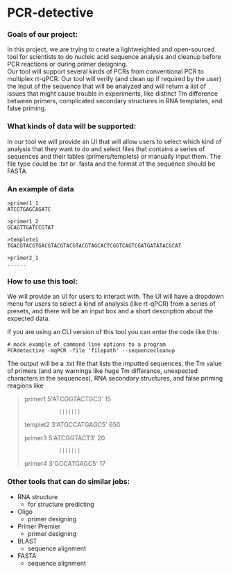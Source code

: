 # PCR-detective

###  Goals of our project: 

In this project, we are trying to create a lightweighted and open-sourced tool for scientists to do nucleic acid sequence analysis and cleanup before PCR reactions or during primer designing.  
Our tool will support several kinds of PCRs from conventional PCR to multiplex rt-qPCR. Our tool will verify (and clean up if required by the user) the input of the sequence that will be analyzed and will return a list of issues that might cause trouble in experiments, like distinct Tm difference between primers, complicated secondary structures in RNA templates, and false priming.  

### What kinds of data will be supported:

In our tool we will provide an UI that will allow users to select which kind of analysis that they want to do and select files that contains a series of sequences and their lables (primers/templets) or manually input them. The file type could be .txt or .fasta and the format of the sequence should be FASTA.  

### An example of data

```
>primer1_1
ATCGTGAGCAGATC

>primer1_2
GCAGTTGATCCGTAT

>templete1
TGACGTACGTGACGTACGTACGTACGTAGCACTCGGTCAGTCGATGATATACGCAT

>primer2_1
......
```

### How to use this tool:

We will provide an UI for users to interact with. The UI will have a dropdown menu for users to select a kind of analysis (like rt-qPCR) from a series of presets, and there will be an input box and a short description about the expected data.

If you are using an CLI version of this tool you can enter the code like this:
```
# mock example of command line options to a program
PCRdetective -mqPCR -file 'filepath' --sequencecleanup
```

The output will be a .txt file that lists the imputted sequences, the Tm value of primers (and any warnings like huge Tm differance, unexpected characters in the sequences),  RNA secondary structures, and false priming reagions like
> primer1    5'ATCGGTACTGC3'  15
> 
>                |||||||
>                
> templet2   3'ATGCCATGAGC5'  650
> 
> 
> primer3    5'ATCGGTACT3'    20
> 
>                |||||||
>                
> primer4      3'GCCATGAGC5'  17

### Other tools that can do similar jobs:

- RNA structure
  - for structure predicting 
- Oligo
  - primer designing
- Primer Premier
  - primer designing
- BLAST
  - sequence alignment
- FASTA
  - sequence alignment
